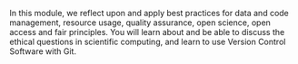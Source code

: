 In this module, we reflect upon and apply best practices for data and code management, resource usage, quality assurance, open science, open access and fair principles. 
You will learn about and be able to discuss the ethical questions in scientific computing, and learn to use Version Control Software with Git.
